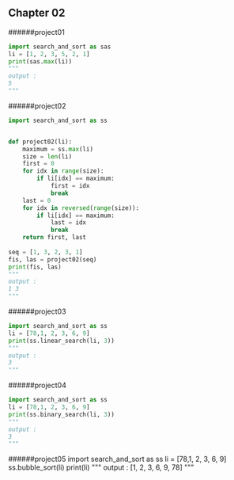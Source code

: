 Chapter 02
-----------------
######project01
```python
import search_and_sort as sas
li = [1, 2, 3, 5, 2, 1]
print(sas.max(li))
"""
output :
5
"""
```

######project02
```python
import search_and_sort as ss


def project02(li):
    maximum = ss.max(li)
    size = len(li)
    first = 0
    for idx in range(size):
        if li[idx] == maximum:
            first = idx
            break
    last = 0
    for idx in reversed(range(size)):
        if li[idx] == maximum:
            last = idx
            break
    return first, last
    
seq = [1, 3, 2, 3, 1]
fis, las = project02(seq)
print(fis, las)
"""
output :
1 3
"""
```

######project03
```python
import search_and_sort as ss
li = [78,1, 2, 3, 6, 9]
print(ss.linear_search(li, 3))
"""
output :
3
"""
```

######project04
```python
import search_and_sort as ss
li = [78,1, 2, 3, 6, 9]
print(ss.binary_search(li, 3))
"""
output :
3
"""
```

######project05
import search_and_sort as ss
li = [78,1, 2, 3, 6, 9]
ss.bubble_sort(li)
print(li)
"""
output :
[1, 2, 3, 6, 9, 78]
"""

